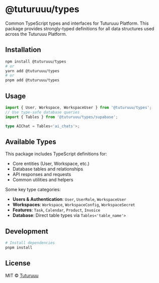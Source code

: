 # @tuturuuu/types

Common TypeScript types and interfaces for Tuturuuu Platform. This package provides strongly-typed definitions for all data structures used across the Tuturuuu Platform.

## Installation

```bash
npm install @tuturuuu/types
# or
yarn add @tuturuuu/types
# or
pnpm add @tuturuuu/types
```

## Usage

```typescript
import { User, Workspace, WorkspaceUser } from '@tuturuuu/types';
// Use type-safe database queries
import { Tables } from '@tuturuuu/types/supabase';

type AIChat = Tables<'ai_chats'>;
```

## Available Types

This package includes TypeScript definitions for:

- Core entities (User, Workspace, etc.)
- Database tables and relationships
- API responses and requests
- Common utilities and helpers

Some key type categories:

- **Users & Authentication**: `User`, `UserRole`, `WorkspaceUser`
- **Workspaces**: `Workspace`, `WorkspaceConfig`, `WorkspaceSecret`
- **Features**: `Task`, `Calendar`, `Product`, `Invoice`
- **Database**: Direct table types via `Tables<'table_name'>`

## Development

```bash
# Install dependencies
pnpm install
```

## License

MIT © [Tuturuuu](https://github.com/tutur3u)

